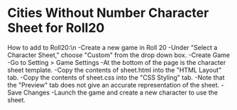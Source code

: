 # Cities Without Number Character Sheet for Roll20

How to add to Roll20:\n
-Create a new game in Roll 20
-Under "Select a Character Sheet," choose "Custom" from the drop down box.
-Create Game
-Go to Setting > Game Settings
-At the bottom of the page is the character sheet template.
 -Copy the contents of sheet.html into the "HTML Layout" tab.
 -Copy the contents of sheet.css into the "CSS Styling" tab.
 -Note that the "Preview" tab does not give an accurate representation of the sheet.
-Save Changes
-Launch the game and create a new character to use the sheet.